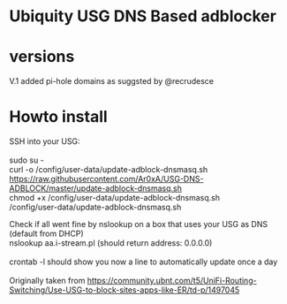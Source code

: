 <h1>Ubiquity USG DNS Based adblocker</h1>

<h1>versions</h1>
V.1 added pi-hole domains as suggsted by @recrudesce 

<h1>Howto install</h1>

SSH into your USG:<br>
<br>
sudo su -<br>
curl -o /config/user-data/update-adblock-dnsmasq.sh https://raw.githubusercontent.com/Ar0xA/USG-DNS-ADBLOCK/master/update-adblock-dnsmasq.sh<br>
chmod +x /config/user-data/update-adblock-dnsmasq.sh<br>
/config/user-data/update-adblock-dnsmasq.sh<br>


Check if all went fine by nslookup on a box that uses your USG as DNS (default from DHCP)<br>
nslookup aa.i-stream.pl (should return address: 0.0.0.0)<br>
<br>
crontab -l should show you now a line to automatically update once a day<br>
<br>
Originally taken from https://community.ubnt.com/t5/UniFi-Routing-Switching/Use-USG-to-block-sites-apps-like-ER/td-p/1497045

